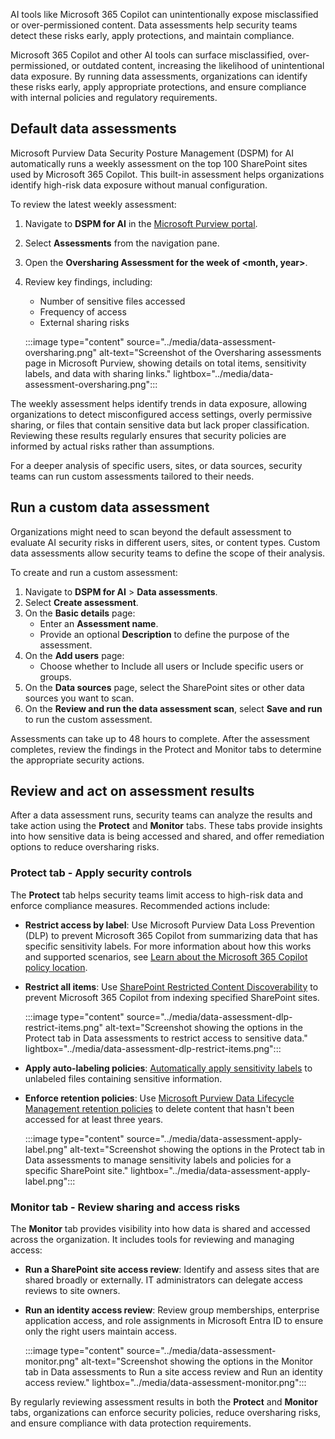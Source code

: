 AI tools like Microsoft 365 Copilot can unintentionally expose misclassified or over-permissioned content. Data assessments help security teams detect these risks early, apply protections, and maintain compliance.

Microsoft 365 Copilot and other AI tools can surface misclassified, over-permissioned, or outdated content, increasing the likelihood of unintentional data exposure. By running data assessments, organizations can identify these risks early, apply appropriate protections, and ensure compliance with internal policies and regulatory requirements.

## Default data assessments

Microsoft Purview Data Security Posture Management (DSPM) for AI automatically runs a weekly assessment on the top 100 SharePoint sites used by Microsoft 365 Copilot. This built-in assessment helps organizations identify high-risk data exposure without manual configuration.

To review the latest weekly assessment:

1. Navigate to **DSPM for AI** in the [Microsoft Purview portal](https://purview.microsoft.com/).
1. Select **Assessments** from the navigation pane.
1. Open the **Oversharing Assessment for the week of <month, year>**.
1. Review key findings, including:
   - Number of sensitive files accessed
   - Frequency of access
   - External sharing risks

   :::image type="content" source="../media/data-assessment-oversharing.png" alt-text="Screenshot of the Oversharing assessments page in Microsoft Purview, showing details on total items, sensitivity labels, and data with sharing links." lightbox="../media/data-assessment-oversharing.png":::

The weekly assessment helps identify trends in data exposure, allowing organizations to detect misconfigured access settings, overly permissive sharing, or files that contain sensitive data but lack proper classification. Reviewing these results regularly ensures that security policies are informed by actual risks rather than assumptions.

For a deeper analysis of specific users, sites, or data sources, security teams can run custom assessments tailored to their needs.

## Run a custom data assessment

Organizations might need to scan beyond the default assessment to evaluate AI security risks in different users, sites, or content types. Custom data assessments allow security teams to define the scope of their analysis.

To create and run a custom assessment:

1. Navigate to **DSPM for AI** > **Data assessments**.
1. Select **Create assessment**.
1. On the **Basic details** page:
   - Enter an **Assessment name**.
   - Provide an optional **Description** to define the purpose of the assessment.
1. On the **Add users** page:
   - Choose whether to Include all users or Include specific users or groups.
1. On the **Data sources** page, select the SharePoint sites or other data sources you want to scan.
1. On the **Review and run the data assessment scan**, select **Save and run** to run the custom assessment.

Assessments can take up to 48 hours to complete. After the assessment completes, review the findings in the Protect and Monitor tabs to determine the appropriate security actions.

## Review and act on assessment results

After a data assessment runs, security teams can analyze the results and take action using the **Protect** and **Monitor** tabs. These tabs provide insights into how sensitive data is being accessed and shared, and offer remediation options to reduce oversharing risks.

### Protect tab - Apply security controls

The **Protect** tab helps security teams limit access to high-risk data and enforce compliance measures. Recommended actions include:

- **Restrict access by label**: Use Microsoft Purview Data Loss Prevention (DLP) to prevent Microsoft 365 Copilot from summarizing data that has specific sensitivity labels. For more information about how this works and supported scenarios, see [Learn about the Microsoft 365 Copilot policy location](/purview/dlp-microsoft365-copilot-location-learn-about).

- **Restrict all items**: Use [SharePoint Restricted Content Discoverability](/sharepoint/restricted-content-discovery) to prevent Microsoft 365 Copilot from indexing specified SharePoint sites.

   :::image type="content" source="../media/data-assessment-dlp-restrict-items.png" alt-text="Screenshot showing the options in the Protect tab in Data assessments to restrict access to sensitive data." lightbox="../media/data-assessment-dlp-restrict-items.png":::

- **Apply auto-labeling policies**: [Automatically apply sensitivity labels](/purview/apply-sensitivity-label-automatically#how-to-configure-auto-labeling-policies-for-sharepoint-onedrive-and-exchange) to unlabeled files containing sensitive information.

- **Enforce retention policies**: Use [Microsoft Purview Data Lifecycle Management retention policies](/purview/create-retention-policies?tabs=teams-retention) to delete content that hasn't been accessed for at least three years.

   :::image type="content" source="../media/data-assessment-apply-label.png" alt-text="Screenshot showing the options in the Protect tab in Data assessments to manage sensitivity labels and policies for a specific SharePoint site." lightbox="../media/data-assessment-apply-label.png":::

### Monitor tab - Review sharing and access risks

The **Monitor** tab provides visibility into how data is shared and accessed across the organization. It includes tools for reviewing and managing access:

- **Run a SharePoint site access review**: Identify and assess sites that are shared broadly or externally. IT administrators can delegate access reviews to site owners.
- **Run an identity access review**: Review group memberships, enterprise application access, and role assignments in Microsoft Entra ID to ensure only the right users maintain access.

   :::image type="content" source="../media/data-assessment-monitor.png" alt-text="Screenshot showing the options in the Monitor tab in Data assessments to Run a site access review and Run an identity access review." lightbox="../media/data-assessment-monitor.png":::

By regularly reviewing assessment results in both the **Protect** and **Monitor** tabs, organizations can enforce security policies, reduce oversharing risks, and ensure compliance with data protection requirements.
